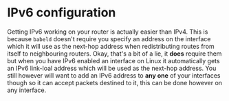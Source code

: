 IPv6 configuration
==================

Getting IPv6 working on your router is actually easier than IPv4. This is because `babeld` doesn't require you specify an address on the interface which it will use as the next-hop address when redistributing routes from itself to neighbouring routers. Okay, that's a bit of a lie, it **does** require them but when you have IPv6 enabled an interface on Linux it automatically gets an IPv6 link-loal address which will be used as the next-hop address. You still however will want to add an IPv6 address to **any one** of your interfaces though so it can accept packets destined to it, this can be done however on any interface.

